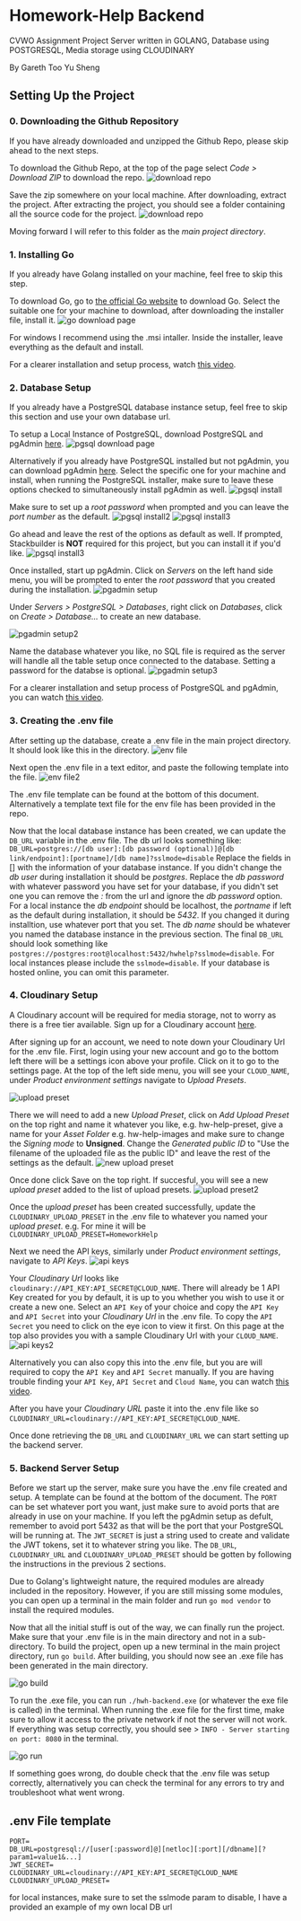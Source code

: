 # Homework-Help Backend

CVWO Assignment Project
Server written in GOLANG, Database using POSTGRESQL, Media storage using CLOUDINARY

By Gareth Too Yu Sheng

## Setting Up the Project

### 0. Downloading the Github Repository

If you have already downloaded and unzipped the Github Repo, please skip ahead to the next steps.

To download the Github Repo, at the top of the page select _Code > Download ZIP_ to download the repo.
![download repo](https://github.com/Gareth2YuSheng/hwh-backend/blob/main/docs/readmeImages/download_repo.png)

Save the zip somewhere on your local machine. After downloading, extract the project.
After extracting the project, you should see a folder containing all the source code for the project.
![download repo](https://github.com/Gareth2YuSheng/hwh-backend/blob/main/docs/readmeImages/repo_unzipped.png)

Moving forward I will refer to this folder as the _main project directory_.

### 1. Installing Go

If you already have Golang installed on your machine, feel free to skip this step.

To download Go, go to [the official Go website](https://go.dev/dl/) to download Go.
Select the suitable one for your machine to download, after downloading the installer file, install it.
![go download page](https://github.com/Gareth2YuSheng/hwh-backend/blob/main/docs/readmeImages/go_download.png)

For windows I recommend using the .msi intaller. Inside the installer, leave everything as the default and install.

For a clearer installation and setup process, watch [this video](https://www.youtube.com/watch?v=DFiXJKIF2ss).

### 2. Database Setup

If you already have a PostgreSQL database instance setup, feel free to skip this section and use your own database url.

To setup a Local Instance of PostgreSQL, download PostgreSQL and pgAdmin [here](https://www.enterprisedb.com/downloads/postgres-postgresql-downloads).
![pgsql download page](https://github.com/Gareth2YuSheng/hwh-backend/blob/main/docs/readmeImages/pgsql_download.png)

Alternatively if you already have PostgreSQL installed but not pgAdmin, you can download pgAdmin [here](https://www.pgadmin.org/download/).
Select the specific one for your machine and install, when running the PostgreSQL installer, make sure to leave these options checked to
simultaneously install pgAdmin as well.
![pgsql install](https://github.com/Gareth2YuSheng/hwh-backend/blob/main/docs/readmeImages/pgsql_install.png)

Make sure to set up a _root password_ when prompted and you can leave the _port number_ as the default.
![pgsql install2](https://github.com/Gareth2YuSheng/hwh-backend/blob/main/docs/readmeImages/pgsql_install_2.png)
![pgsql install3](https://github.com/Gareth2YuSheng/hwh-backend/blob/main/docs/readmeImages/pgsql_install_3.png)

Go ahead and leave the rest of the options as default as well. If prompted, Stackbuilder is **NOT** required for this project, but you can install it if you'd like.
![pgsql install3](https://github.com/Gareth2YuSheng/hwh-backend/blob/main/docs/readmeImages/pgsql_install_4.png)

Once installed, start up pgAdmin. Click on _Servers_ on the left hand side menu, you will be prompted to enter the _root password_ that you created during the installation.
![pgadmin setup](https://github.com/Gareth2YuSheng/hwh-backend/blob/main/docs/readmeImages/pgadmin_setup.png)

Under _Servers > PostgreSQL > Databases_, right click on _Databases_, click on _Create > Database..._ to create an new database.

![pgadmin setup2](https://github.com/Gareth2YuSheng/hwh-backend/blob/main/docs/readmeImages/pgadmin_setup_2.png)

Name the database whatever you like, no SQL file is required as the server will handle all the table setup once connected to the database.
Setting a password for the databse is optional.
![pgadmin setup3](https://github.com/Gareth2YuSheng/hwh-backend/blob/main/docs/readmeImages/pgadmin_setup_3.png)

For a clearer installation and setup process of PostgreSQL and pgAdmin, you can watch [this video](https://www.youtube.com/watch?v=4qH-7w5LZsA).

### 3. Creating the .env file

After setting up the database, create a .env file in the main project directory. It should look like this in the directory.
![env file](https://github.com/Gareth2YuSheng/hwh-backend/blob/main/docs/readmeImages/env_file.png)

Next open the .env file in a text editor, and paste the following template into the file.
![env file2](https://github.com/Gareth2YuSheng/hwh-backend/blob/main/docs/readmeImages/env_file_template.png)

The .env file template can be found at the bottom of this document. Alternatively a template text file for the env file has been provided in the repo.

Now that the local database instance has been created, we can update the `DB_URL` variable in the .env file.
The db url looks something like:
`DB_URL=postgres://[db user]:[db password (optional)]@[db link/endpoint]:[portname]/[db name]?sslmode=disable`
Replace the fields in [] with the information of your database instance. If you didn't change the _db user_ during installation it should be _postgres_.
Replace the _db password_ with whatever password you have set for your database, if you didn't set one you can remove the _:_ from the url and ignore the _db password_ option.
For a local instance the _db endpoint_ should be localhost, the _portname_ if left as the default during installation, it should be _5432_.
If you changed it during installtion, use whatever port that you set. The _db name_ should be whatever you named the database instance in the previous section.
The final `DB_URL` should look something like `postgres://postgres:root@localhost:5432/hwhelp?sslmode=disable`. For local instances please include the `sslmode=disable`.
If your database is hosted online, you can omit this parameter.

### 4. Cloudinary Setup

A Cloudinary account will be required for media storage, not to worry as there is a free tier available.
Sign up for a Cloudinary account [here](https://cloudinary.com/users/register_free).

After signing up for an account, we need to note down your Cloudinary Url for the .env file.
First, login using your new account and go to the bottom left there will be a settings icon above your profile. Click on it to go to the settings page.
At the top of the left side menu, you will see your `CLOUD_NAME`, under _Product environment settings_ navigate to _Upload Presets_.

![upload preset](https://github.com/Gareth2YuSheng/hwh-backend/blob/main/docs/readmeImages/upload_presets.png)

There we will need to add a new _Upload Preset_, click on _Add Upload Preset_ on the top right and name it whatever you like, e.g. hw-help-preset,
give a name for your _Asset Folder_ e.g. hw-help-images and make sure to change the _Signing mode_ to **Unsigned**.
Change the _Generated public ID_ to "Use the filename of the uploaded file as the public ID" and leave the rest of the settings as the default.
![new upload preset](https://github.com/Gareth2YuSheng/hwh-backend/blob/main/docs/readmeImages/new_upload_preset.png)

Once done click Save on the top right. If succesful, you will see a new _upload preset_ added to the list of upload presets.
![upload preset2](https://github.com/Gareth2YuSheng/hwh-backend/blob/main/docs/readmeImages/upload_presets_2.png)

Once the _upload preset_ has been created successfully, update the `CLOUDINARY_UPLOAD_PRESET` in the .env file to whatever you named your _upload preset_.
e.g. For mine it will be `CLOUDINARY_UPLOAD_PRESET=HomeworkHelp`

Next we need the API keys, similarly under _Product environment settings_, navigate to _API Keys_.
![api keys](https://github.com/Gareth2YuSheng/hwh-backend/blob/main/docs/readmeImages/api_keys.png)

Your _Cloudinary Url_ looks like `cloudinary://API_KEY:API_SECRET@CLOUD_NAME`. There will already be 1 API Key created for you by default, it is
up to you whether you wish to use it or create a new one. Select an `API Key` of your choice and copy the `API Key` and `API Secret`
into your _Cloudinary Url_ in the .env file. To copy the `API Secret` you need to click on the eye icon to view it first.
On this page at the top also provides you with a sample Cloudinary Url with your `CLOUD_NAME`.
![api keys2](https://github.com/Gareth2YuSheng/hwh-backend/blob/main/docs/readmeImages/api_key_2.png)

Alternatively you can also copy this into the .env file, but you are will required to copy the `API Key` and `API Secret` manually.
If you are having trouble finding your `API Key`, `API Secret` and `Cloud Name`, you can watch [this video](https://www.youtube.com/watch?v=ok9mHOuvVSI).

After you have your _Cloudinary URL_ paste it into the .env file like so `CLOUDINARY_URL=cloudinary://API_KEY:API_SECRET@CLOUD_NAME`.

Once done retrieving the `DB_URL` and `CLOUDINARY_URL` we can start setting up the backend server.

### 5. Backend Server Setup

Before we start up the server, make sure you have the .env file created and setup. A template can be found at the bottom of the document.
The `PORT` can be set whatever port you want, just make sure to avoid ports that are already in use on your machine.
If you left the pgAdmin setup as defult, remember to avoid port 5432 as that will be the port that your PostgreSQL will be running at.
The `JWT_SECRET` is just a string used to create and validate the JWT tokens, set it to whatever string you like.
The `DB_URL`, `CLOUDINARY_URL` and `CLOUDINARY_UPLOAD_PRESET` should be gotten by following the instructions in the previous 2 sections.

Due to Golang's lightweight nature, the required modules are already included in the repository.
However, if you are still missing some modules, you can open up a terminal in the main folder
and run `go mod vendor` to install the required modules.

Now that all the initial stuff is out of the way, we can finally run the project. Make sure that your .env file is in the main directory and not in
a sub-directory. To build the project, open up a new terminal in the main project directory, run `go build`.
After building, you should now see an .exe file has been generated in the main directory.

![go build](https://github.com/Gareth2YuSheng/hwh-backend/blob/main/docs/readmeImages/go_build.png)

To run the .exe file, you can run `./hwh-backend.exe` (or whatever the exe file is called) in the terminal. When running the .exe file for the first time,
make sure to allow it access to the private network if not the server will not work.
If everything was setup correctly, you should see > `INFO - Server starting on port: 8080` in the terminal.

![go run](https://github.com/Gareth2YuSheng/hwh-backend/blob/main/docs/readmeImages/go_run.png)

If something goes wrong, do double check that
the .env file was setup correctly, alternatively you can check the terminal for any errors to try and troubleshoot what went wrong.

## .env File template

```
PORT=
DB_URL=postgresql://[user[:password]@][netloc][:port][/dbname][?param1=value1&...]
JWT_SECRET=
CLOUDINARY_URL=cloudinary://API_KEY:API_SECRET@CLOUD_NAME
CLOUDINARY_UPLOAD_PRESET=
```

for local instances, make sure to set the sslmode param to disable, I have a provided an example of my own local DB url
